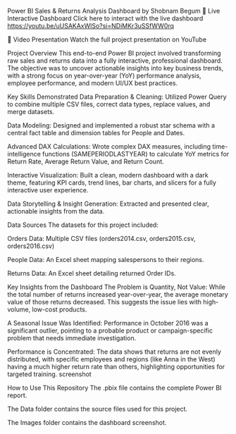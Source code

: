 Power BI Sales & Returns Analysis Dashboard
by Shobnam Begum
🔴 Live Interactive Dashboard
Click here to interact with the live dashboard
https://youtu.be/uUSAKAxWlSo?si=NDiMKr3uSSfWW0rq

🎥 Video Presentation
Watch the full project presentation on YouTube

Project Overview
This end-to-end Power BI project involved transforming raw sales and returns data into a fully interactive, professional dashboard. The objective was to uncover actionable insights into key business trends, with a strong focus on year-over-year (YoY) performance analysis, employee performance, and modern UI/UX best practices.

Key Skills Demonstrated
Data Preparation & Cleaning: Utilized Power Query to combine multiple CSV files, correct data types, replace values, and merge datasets.

Data Modeling: Designed and implemented a robust star schema with a central fact table and dimension tables for People and Dates.

Advanced DAX Calculations: Wrote complex DAX measures, including time-intelligence functions (SAMEPERIODLASTYEAR) to calculate YoY metrics for Return Rate, Average Return Value, and Return Count.

Interactive Visualization: Built a clean, modern dashboard with a dark theme, featuring KPI cards, trend lines, bar charts, and slicers for a fully interactive user experience.

Data Storytelling & Insight Generation: Extracted and presented clear, actionable insights from the data.

Data Sources
The datasets for this project included:

Orders Data: Multiple CSV files (orders2014.csv, orders2015.csv, orders2016.csv)

People Data: An Excel sheet mapping salespersons to their regions.

Returns Data: An Excel sheet detailing returned Order IDs.

Key Insights from the Dashboard
The Problem is Quantity, Not Value: While the total number of returns increased year-over-year, the average monetary value of those returns decreased. This suggests the issue lies with high-volume, low-cost products.

A Seasonal Issue Was Identified: Performance in October 2016 was a significant outlier, pointing to a probable product or campaign-specific problem that needs immediate investigation.

Performance is Concentrated: The data shows that returns are not evenly distributed, with specific employees and regions (like Anna in the West) having a much higher return rate than others, highlighting opportunities for targeted training.
screenshot 

How to Use This Repository
The .pbix file contains the complete Power BI report.

The Data folder contains the source files used for this project.

The Images folder contains the dashboard screenshot.
